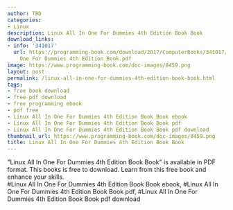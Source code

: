 ```yaml
---
author: TBD
categories:
- Linux
description: Linux All In One For Dummies 4th Edition Book Book
download_links:
- info: '341017'
  url: https://programming-book.com/download/2017/ComputerBooks/341017/Linux All In
    One For Dummies 4th Edition Book.pdf
image: https://www.programming-book.com/doc-images/8459.png
layout: post
permalink: /linux-all-in-one-for-dummies-4th-edition-book-book.html
tags:
- free book download
- free pdf download
- free programming ebook
- pdf free
- Linux All In One For Dummies 4th Edition Book Book ebook
- Linux All In One For Dummies 4th Edition Book Book pdf
- Linux All In One For Dummies 4th Edition Book Book pdf download
thumbnail_url: https://www.programming-book.com/doc-images/8459.png
title: Linux All In One For Dummies 4th Edition Book Book
---
```


 
<div class="item-desc text-justify">
  "Linux All In One For Dummies 4th Edition Book Book" is available in PDF format. This books is free to download. Learn from this free book and enhance your skills.
  <br>
  #Linux All In One For Dummies 4th Edition Book Book ebook, #Linux All In One For Dummies 4th Edition Book Book pdf, #Linux All In One For Dummies 4th Edition Book Book pdf download
</div>